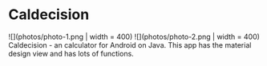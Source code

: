 # Caldecision
![](photos/photo-1.png | width = 400)
![](photos/photo-2.png | width = 400)
Caldecision - an calculator for Android on Java. This app has the material design view and has lots of functions.
